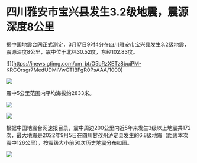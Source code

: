 # 四川雅安市宝兴县发生3.2级地震，震源深度8公里

据中国地震台网正式测定，3月17日9时4分在四川雅安市宝兴县发生3.2级地震，震源深度8公里，震中位于北纬30.52度，东经102.83度。

![](https://inews.gtimg.com/om_bt/O5bRzXETz8bujPM-
KRCOrsgr7MedUDMiVwGTIBFgR0PsAAA/1000)

![](https://inews.gtimg.com/om_bt/OeWMTBLzdPLisJYuq2PIWp8IBp2NoFqhvrw4V-n4dfFrUAA/1000)

震中5公里范围内平均海拔约2833米。

![](https://inews.gtimg.com/om_bt/O9mv0xjCA_wzPrVc4gkjMuBEc4SCRsJ9NonquqfNQTsYEAA/1000)

![](https://inews.gtimg.com/om_bt/Oly5zal8S6ExO71ocAP5nu-6RSavsLHK1izkYEqOQTLnwAA/1000)

根据中国地震台网速报目录，震中周边200公里内近5年来发生3级以上地震共172次，最大地震是2022年9月5日在四川甘孜州泸定县发生的6.8级地震（距离本次震中126公里），按震级大小前50次历史地震分布如图。

![](https://inews.gtimg.com/om_bt/OY6WwrFdrVIyrEYg51QbEcLPw_vsFEOu30zoirgGZrA7UAA/1000)

